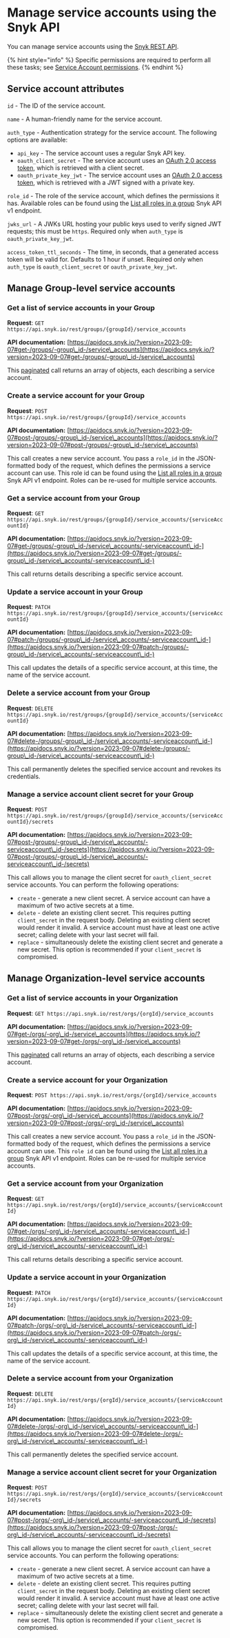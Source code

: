 # Manage service accounts using the Snyk API

You can manage service accounts using the [Snyk REST API](https://apidocs.snyk.io/?version=2023-09-07#tag--ServiceAccounts).

{% hint style="info" %}
Specific permissions are required to perform all these tasks; see [Service Account permissions](../../snyk-admin/manage-user-roles-and-permissions/permissions-associated-with-each-pre-defined-role.md#service-account-management-permissions).
{% endhint %}

## Service account attributes

`id` - The ID of the service account.

`name` - A human-friendly name for the service account.

`auth_type` - Authentication strategy for the service account. The following options are available:

* `api_key` - The service account uses a regular Snyk API key.
* `oauth_client_secret` - The service account uses an [OAuth 2.0 access token](./#service-accounts-using-oauth-2.0), which is retrieved with a client secret.
* `oauth_private_key_jwt` - The service account uses an [OAuth 2.0 access token](./#service-accounts-using-oauth-2.0), which is retrieved with a JWT signed with a private key.

`role_id` - The role of the service account, which defines the permissions it has. Available roles can be found using the [List all roles in a group](https://snyk.docs.apiary.io/#reference/groups/list-all-roles-in-a-group/list-all-roles-in-a-group) Snyk API v1 endpoint.

`jwks_url` - A JWKs URL hosting your public keys used to verify signed JWT requests; this must be `https`. Required only when `auth_type` is `oauth_private_key_jwt`.

`access_token_ttl_seconds` - The time, in seconds, that a generated access token will be valid for. Defaults to 1 hour if unset. Required only when `auth_type` is `oauth_client_secret` or `oauth_private_key_jwt`.

## Manage Group-level service accounts

### Get a list of service accounts in your Group

**Request**: `GET https://api.snyk.io/rest/groups/{groupId}/service_accounts`

**API documentation:** [https://apidocs.snyk.io/?version=2023-09-07#get-/groups/-group\_id-/service\_accounts](https://apidocs.snyk.io/?version=2023-09-07#get-/groups/-group\_id-/service\_accounts)

This [paginated](../../snyk-api-info/using-snyk-api/links-for-pagination-in-snyk-rest-api.md) call returns an array of objects, each describing a service account.

### Create a service account for your Group

**Request**: `POST https://api.snyk.io/rest/groups/{groupId}/service_accounts`

**API documentation:** [https://apidocs.snyk.io/?version=2023-09-07#post-/groups/-group\_id-/service\_accounts](https://apidocs.snyk.io/?version=2023-09-07#post-/groups/-group\_id-/service\_accounts)

This call creates a new service account. You pass a `role_id` in the JSON-formatted body of the request, which defines the permissions a service account can use. This role id can be found using the [List all roles in a group](https://snyk.docs.apiary.io/#reference/groups/list-all-roles-in-a-group/list-all-roles-in-a-group) Snyk API v1 endpoint. Roles can be re-used for multiple service accounts.

### Get a service account from your Group

**Request**: `GET https://api.snyk.io/rest/groups/{groupId}/service_accounts/{serviceAccountId}`

**API documentation:** [https://apidocs.snyk.io/?version=2023-09-07#get-/groups/-group\_id-/service\_accounts/-serviceaccount\_id-](https://apidocs.snyk.io/?version=2023-09-07#get-/groups/-group\_id-/service\_accounts/-serviceaccount\_id-)

This call returns details describing a specific service account.

### Update a service account in your Group

**Request**: `PATCH https://api.snyk.io/rest/groups/{groupId}/service_accounts/{serviceAccountId}`

**API documentation:** [https://apidocs.snyk.io/?version=2023-09-07#patch-/groups/-group\_id-/service\_accounts/-serviceaccount\_id-](https://apidocs.snyk.io/?version=2023-09-07#patch-/groups/-group\_id-/service\_accounts/-serviceaccount\_id-)

This call updates the details of a specific service account, at this time, the name of the service account.

### Delete a service account from your Group

**Request**: `DELETE https://api.snyk.io/rest/groups/{groupId}/service_accounts/{serviceAccountId}`

**API documentation:** [https://apidocs.snyk.io/?version=2023-09-07#delete-/groups/-group\_id-/service\_accounts/-serviceaccount\_id-](https://apidocs.snyk.io/?version=2023-09-07#delete-/groups/-group\_id-/service\_accounts/-serviceaccount\_id-)

This call permanently deletes the specified service account and revokes its credentials.

### Manage a service account client secret for your Group

**Request**: `POST https://api.snyk.io/rest/groups/{groupId}/service_accounts/{serviceAccountId}/secrets`

**API documentation:** [https://apidocs.snyk.io/?version=2023-09-07#post-/groups/-group\_id-/service\_accounts/-serviceaccount\_id-/secrets](https://apidocs.snyk.io/?version=2023-09-07#post-/groups/-group\_id-/service\_accounts/-serviceaccount\_id-/secrets)

This call allows you to manage the client secret for `oauth_client_secret` service accounts. You can perform the following operations:

* `create` - generate a new client secret. A service account can have a maximum of two active secrets at a time.
* `delete` - delete an existing client secret. This requires putting `client_secret` in the request body. Deleting an existing client secret would render it invalid. A service account must have at least one active secret; calling delete with your last secret will fail.
* `replace` - simultaneously delete the existing client secret and generate a new secret. This option is recommended if your `client_secret` is compromised.

## Manage Organization-level service accounts

### Get a list of service accounts in your Organization

**Request**: `GET https://api.snyk.io/rest/orgs/{orgId}/service_accounts`

**API documentation:** [https://apidocs.snyk.io/?version=2023-09-07#get-/orgs/-org\_id-/service\_accounts](https://apidocs.snyk.io/?version=2023-09-07#get-/orgs/-org\_id-/service\_accounts)

This [paginated](../../snyk-api-info/using-snyk-api/links-for-pagination-in-snyk-rest-api.md) call returns an array of objects, each describing a service account.

### Create a service account for your Organization

**Request**: `POST https://api.snyk.io/rest/orgs/{orgId}/service_accounts`

**API documentation:** [https://apidocs.snyk.io/?version=2023-09-07#post-/orgs/-org\_id-/service\_accounts](https://apidocs.snyk.io/?version=2023-09-07#post-/orgs/-org\_id-/service\_accounts)

This call creates a new service account. You pass a `role_id` in the JSON-formatted body of the request, which defines the permissions a service account can use. This `role id` can be found using the [List all roles in a group](https://snyk.docs.apiary.io/#reference/groups/list-all-roles-in-a-group/list-all-roles-in-a-group) Snyk API v1 endpoint. Roles can be re-used for multiple service accounts.

### Get a service account from your Organization

**Request**: `GET https://api.snyk.io/rest/orgs/{orgId}/service_accounts/{serviceAccountId}`

**API documentation:** [https://apidocs.snyk.io/?version=2023-09-07#get-/orgs/-org\_id-/service\_accounts/-serviceaccount\_id-](https://apidocs.snyk.io/?version=2023-09-07#get-/orgs/-org\_id-/service\_accounts/-serviceaccount\_id-)

This call returns details describing a specific service account.

### Update a service account in your Organization

**Request**: `PATCH https://api.snyk.io/rest/orgs/{orgId}/service_accounts/{serviceAccountId}`

**API documentation:** [https://apidocs.snyk.io/?version=2023-09-07#patch-/orgs/-org\_id-/service\_accounts/-serviceaccount\_id-](https://apidocs.snyk.io/?version=2023-09-07#patch-/orgs/-org\_id-/service\_accounts/-serviceaccount\_id-)

This call updates the details of a specific service account, at this time, the name of the service account.

### Delete a service account from your Organization

**Request**: `DELETE https://api.snyk.io/rest/orgs/{orgId}/service_accounts/{serviceAccountId}`

**API documentation:** [https://apidocs.snyk.io/?version=2023-09-07#delete-/orgs/-org\_id-/service\_accounts/-serviceaccount\_id-](https://apidocs.snyk.io/?version=2023-09-07#delete-/orgs/-org\_id-/service\_accounts/-serviceaccount\_id-)

This call permanently deletes the specified service account.

### Manage a service account client secret for your Organization

**Request**: `POST https://api.snyk.io/rest/orgs/{orgId}/service_accounts/{serviceAccountId}/secrets`

**API documentation:** [https://apidocs.snyk.io/?version=2023-09-07#post-/orgs/-org\_id-/service\_accounts/-serviceaccount\_id-/secrets](https://apidocs.snyk.io/?version=2023-09-07#post-/orgs/-org\_id-/service\_accounts/-serviceaccount\_id-/secrets)

This call allows you to manage the client secret for `oauth_client_secret` service accounts. You can perform the following operations:

* `create` - generate a new client secret. A service account can have a maximum of two active secrets at a time.
* `delete` - delete an existing client secret. This requires putting `client_secret` in the request body. Deleting an existing client secret would render it invalid. A service account must have at least one active secret; calling delete with your last secret will fail.
* `replace` - simultaneously delete the existing client secret and generate a new secret. This option is recommended if your `client_secret` is compromised.
